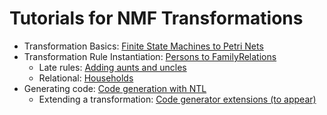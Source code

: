 # Tutorials for NMF Transformations

* Transformation Basics: [Finite State Machines to Petri Nets](FSM2PNTransformation)
* Transformation Rule Instantiation: [Persons to FamilyRelations](Persons-to-FamilyRelations)
	* Late rules: [Adding aunts and uncles](Adding-aunts-and-uncles)
	* Relational: [Households](Households)
* Generating code: [Code generation with NTL](Code-generation-with-NTL)
	* Extending a transformation: [Code generator extensions (to appear)](Code-generator-extensions-(to-appear))